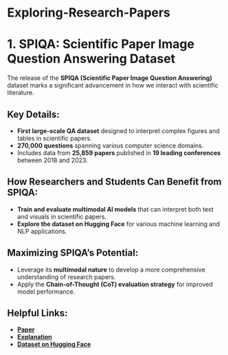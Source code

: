 # Exploring-Research-Papers

# 1.  SPIQA: Scientific Paper Image Question Answering Dataset

The release of the **SPIQA (Scientific Paper Image Question Answering)** dataset marks a significant advancement in how we interact with scientific literature.

## Key Details:

- **First large-scale QA dataset** designed to interpret complex figures and tables in scientific papers.
- **270,000 questions** spanning various computer science domains.
- Includes data from **25,859 papers** published in **19 leading conferences** between 2018 and 2023.

## How Researchers and Students Can Benefit from SPIQA:

- **Train and evaluate multimodal AI models** that can interpret both text and visuals in scientific papers.
- **Explore the dataset on Hugging Face** for various machine learning and NLP applications.

## Maximizing SPIQA’s Potential:

- Leverage its **multimodal nature** to develop a more comprehensive understanding of research papers.
- Apply the **Chain-of-Thought (CoT) evaluation strategy** for improved model performance.

## Helpful Links:

- **[Paper](https://www.aimodels.fyi/papers/arxiv/spiqa-dataset-multimodal-question-answering-scientific-papers)**
- **[Explanation](https://voxel51.com/blog/the-neurips-2024-preshow-creating-spiqa-addressing-the-limitations-of-existing-datasets-for-scientific-vqa/)**
- **[Dataset on Hugging Face](https://huggingface.co/datasets/google/spiqa)**
